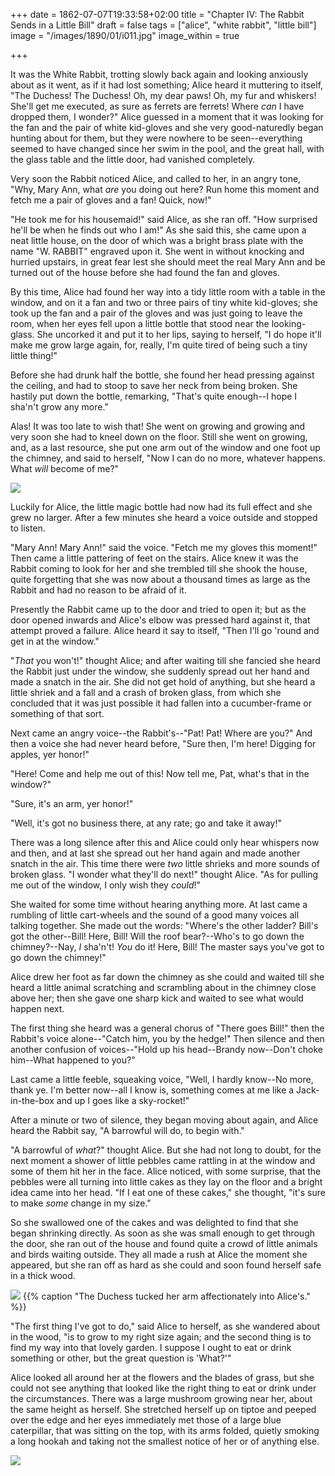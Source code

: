+++
date = 1862-07-07T19:33:58+02:00
title = "Chapter IV: The Rabbit Sends in a Little Bill"
draft = false
tags = ["alice", "white rabbit", "little bill"]
image = "/images/1890/01/i011.jpg"
image_within = true

+++

It was the White Rabbit, trotting slowly back again and looking anxiously about as it went, as if it had lost something; Alice heard it muttering to itself, "The Duchess! The Duchess! Oh, my dear paws! Oh, my fur and whiskers! She'll get me executed, as sure as ferrets are ferrets! Where _can_ I have dropped them, I wonder?" Alice guessed in a moment that it was looking for the fan and the pair of white kid-gloves and she very good-naturedly began hunting about for them, but they were nowhere to be seen--everything seemed to have changed since her swim in the pool, and the great hall, with the glass table and the little door, had vanished completely.

Very soon the Rabbit noticed Alice, and called to her, in an angry tone, "Why, Mary Ann, what _are_ you doing out here? Run home this moment and fetch me a pair of gloves and a fan! Quick, now!"

"He took me for his housemaid!" said Alice, as she ran off. "How surprised he'll be when he finds out who I am!" As she said this, she came upon a neat little house, on the door of which was a bright brass plate with the name "W. RABBIT" engraved upon it. She went in without knocking and hurried upstairs, in great fear lest she should meet the real Mary Ann and be turned out of the house before she had found the fan and gloves.

By this time, Alice had found her way into a tidy little room with a table in the window, and on it a fan and two or three pairs of tiny white kid-gloves; she took up the fan and a pair of the gloves and was just going to leave the room, when her eyes fell upon a little bottle that stood near the looking-glass. She uncorked it and put it to her lips, saying to herself, "I do hope it'll make me grow large again, for, really, I'm quite tired of being such a tiny little thing!"

Before she had drunk half the bottle, she found her head pressing against the ceiling, and had to stoop to save her neck from being broken. She hastily put down the bottle, remarking, "That's quite enough--I hope I sha'n't grow any more."

Alas! It was too late to wish that! She went on growing and growing and very soon she had to kneel down on the floor. Still she went on growing, and, as a last resource, she put one arm out of the window and one foot up the chimney, and said to herself, "Now I can do no more, whatever happens. What _will_ become of me?"

![](/hugo-allover-theme/images/1890/01/i011.jpg)

Luckily for Alice, the little magic bottle had now had its full effect and she grew no larger. After a few minutes she heard a voice outside and stopped to listen.

"Mary Ann! Mary Ann!" said the voice. "Fetch me my gloves this moment!" Then came a little pattering of feet on the stairs. Alice knew it was the Rabbit coming to look for her and she trembled till she shook the house, quite forgetting that she was now about a thousand times as large as the Rabbit and had no reason to be afraid of it.

Presently the Rabbit came up to the door and tried to open it; but as the door opened inwards and Alice's elbow was pressed hard against it, that attempt proved a failure. Alice heard it say to itself, "Then I'll go 'round and get in at the window."

"_That_ you won't!" thought Alice; and after waiting till she fancied she heard the Rabbit just under the window, she suddenly spread out her hand and made a snatch in the air. She did not get hold of anything, but she heard a little shriek and a fall and a crash of broken glass, from which she concluded that it was just possible it had fallen into a cucumber-frame or something of that sort.

Next came an angry voice--the Rabbit's--"Pat! Pat! Where are you?" And then a voice she had never heard before, "Sure then, I'm here! Digging for apples, yer honor!"

"Here! Come and help me out of this! Now tell me, Pat, what's that in the window?"

"Sure, it's an arm, yer honor!"

"Well, it's got no business there, at any rate; go and take it away!"

There was a long silence after this and Alice could only hear whispers now and then, and at last she spread out her hand again and made another snatch in the air. This time there were _two_ little shrieks and more sounds of broken glass. "I wonder what they'll do next!" thought Alice.  "As for pulling me out of the window, I only wish they _could_!"

She waited for some time without hearing anything more. At last came a rumbling of little cart-wheels and the sound of a good many voices all talking together. She made out the words: "Where's the other ladder?  Bill's got the other--Bill! Here, Bill! Will the roof bear?--Who's to go down the chimney?--Nay, _I_ sha'n't! _You_ do it! Here, Bill! The master says you've got to go down the chimney!"

Alice drew her foot as far down the chimney as she could and waited till she heard a little animal scratching and scrambling about in the chimney close above her; then she gave one sharp kick and waited to see what would happen next.

The first thing she heard was a general chorus of "There goes Bill!" then the Rabbit's voice alone--"Catch him, you by the hedge!" Then silence and then another confusion of voices--"Hold up his head--Brandy now--Don't choke him--What happened to you?"

Last came a little feeble, squeaking voice, "Well, I hardly know--No more, thank ye. I'm better now--all I know is, something comes at me like a Jack-in-the-box and up I goes like a sky-rocket!"

After a minute or two of silence, they began moving about again, and Alice heard the Rabbit say, "A barrowful will do, to begin with."

"A barrowful of _what_?" thought Alice. But she had not long to doubt, for the next moment a shower of little pebbles came rattling in at the window and some of them hit her in the face. Alice noticed, with some surprise, that the pebbles were all turning into little cakes as they lay on the floor and a bright idea came into her head. "If I eat one of these cakes," she thought, "it's sure to make _some_ change in my size."

So she swallowed one of the cakes and was delighted to find that she began shrinking directly. As soon as she was small enough to get through the door, she ran out of the house and found quite a crowd of little animals and birds waiting outside. They all made a rush at Alice the moment she appeared, but she ran off as hard as she could and soon found herself safe in a thick wood.

![](/hugo-allover-theme/images/1890/01/plate03.jpg)
{{% caption "The Duchess tucked her arm affectionately into Alice's." %}}

"The first thing I've got to do," said Alice to herself, as she wandered about in the wood, "is to grow to my right size again; and the second thing is to find my way into that lovely garden. I suppose I ought to eat or drink something or other, but the great question is 'What?'"

Alice looked all around her at the flowers and the blades of grass, but she could not see anything that looked like the right thing to eat or drink under the circumstances. There was a large mushroom growing near her, about the same height as herself. She stretched herself up on tiptoe and peeped over the edge and her eyes immediately met those of a large blue caterpillar, that was sitting on the top, with its arms folded, quietly smoking a long hookah and taking not the smallest notice of her or of anything else.

![](/hugo-allover-theme/images/1890/01/i012.jpg)

